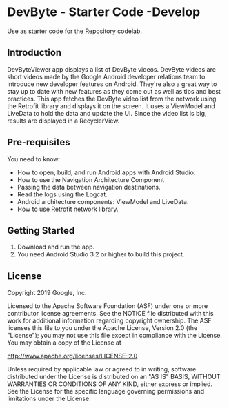 DevByte - Starter Code -Develop
======================

Use as starter code for the Repository codelab.

Introduction
------------

DevByteViewer app displays a list of DevByte videos. DevByte videos are short
videos made by the Google Android developer relations team to introduce new
developer features on Android. They're also a great way to stay up to date with
new features as they come out as well as tips and best practices. This app
fetches the DevByte video list from the network using the Retrofit library and
displays it on the screen. It uses a ViewModel and LiveData to hold the data and
update the UI. Since the video list is big, results are displayed in a
RecyclerView.


Pre-requisites
--------------

You need to know:
- How to open, build, and run Android apps with Android Studio.
- How to use the Navigation Architecture Component
- Passing the data between navigation destinations.
- Read the logs using the Logcat.
- Android architecture components: ViewModel and LiveData.
- How to use Retrofit network library.


Getting Started
---------------

1. Download and run the app.
2. You need Android Studio 3.2 or higher to build this project.

License
-------

Copyright 2019 Google, Inc.

Licensed to the Apache Software Foundation (ASF) under one or more contributor
license agreements.  See the NOTICE file distributed with this work for
additional information regarding copyright ownership.  The ASF licenses this
file to you under the Apache License, Version 2.0 (the "License"); you may not
use this file except in compliance with the License.  You may obtain a copy of
the License at

  http://www.apache.org/licenses/LICENSE-2.0

Unless required by applicable law or agreed to in writing, software
distributed under the License is distributed on an "AS IS" BASIS, WITHOUT
WARRANTIES OR CONDITIONS OF ANY KIND, either express or implied.  See the
License for the specific language governing permissions and limitations under
the License.
